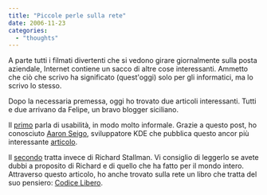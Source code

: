 ```yaml
---
title: "Piccole perle sulla rete"
date: 2006-11-23
categories: 
  - "thoughts"
---
```


A parte tutti i filmati divertenti che si vedono girare giornalmente sulla posta aziendale, Internet contiene un sacco di altre cose interessanti. Ammetto che ciò che scrivo ha significato (quest'oggi) solo per gli informatici, ma lo scrivo lo stesso.

Dopo la necessaria premessa, oggi ho trovato due articoli interessanti. Tutti e due arrivano da Felipe, un bravo blogger siciliano.

Il [primo](http://pollycoke.wordpress.com/2006/11/17/aaron-seigo-app-kde-orripilanti-e-topi-morti/) parla di usabilità, in modo molto informale. Grazie a questo post, ho conosciuto [Aaron Seigo](http://aseigo.blogspot.com/), sviluppatore KDE che pubblica questo ancor più interessante [articolo](http://aseigo.blogspot.com/2006/11/simple-question.html).

Il [secondo](http://pollycoke.wordpress.com/2006/11/19/in-difesa-di-stallman-la-liberta-e-gnulinux/) tratta invece di Richard Stallman. Vi consiglio di leggerlo se avete dubbi a proposito di Richard e di quello che ha fatto per il mondo intero. Attraverso questo articolo, ho anche trovato sulla rete un libro che tratta del suo pensiero: [Codice Libero](http://www.copyleft-italia.it/pubblicazioni/codice-libero.pdf).
